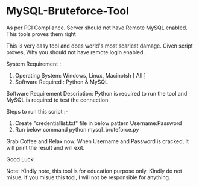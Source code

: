 # MySQL-Bruteforce-Tool
As per PCI Compliance. Server should not have Remote MySQL enabled. This tools proves them right

This is very easy tool and does world's most scariest damage. Given script proves, Why you should not have remote login enabled.

System Requirement : 
1. Operating System: Windows, Linux, Macinotsh [ All ]
2. Software Required : Python & MySQL

Software Requirement Description: Python is required to run the tool and MySQL is required to test the connection.

Steps to run this script :-

1. Create "credentiallist.txt" file in below pattern
        Username:Password
2. Run below command 
        python mysql_bruteforce.py

Grab Coffee and Relax now. When Username and Password is cracked, It will print the result and will exit.

Good Luck!

Note: Kindly note, this tool is for education purpose only. Kindly do not misue, if you misue this tool, I will not be responsible for anything.
